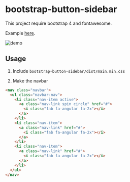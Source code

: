 # bootstrap-button-sidebar
This project require bootstrap 4 and fontawesome.

Example [here](https://xaberr.github.io/bootstrap-button-sidebar/).

![demo](https://user-images.githubusercontent.com/16030020/44200165-3b54dc80-a146-11e8-8ad0-5784813486e2.gif)

## Usage

1. Include `bootstrap-button-sidebar/dist/main.min.css`

2. Make the navbar

```html
<nav class="navbar">
  <ul class="navbar-nav">
    <li class="nav-item active">
      <a class="nav-link spin circle" href="#">
        <i class="fab fa-angular fa-2x"></i>
      </a>
    </li>
    <li class="nav-item">
      <a class="nav-link" href="#">
        <i class="fab fa-angular fa-2x"></i>
      </a>
    </li>
    <li class="nav-item">
      <a class="nav-link" href="#">
        <i class="fab fa-angular fa-2x"></i>
      </a>
    </li>
  </ul>
</nav>
```
